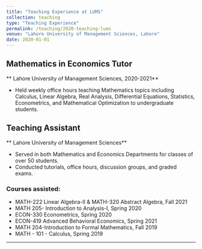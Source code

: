 ```yaml
---
title: "Teaching Experience at LUMS"
collection: teaching
type: "Teaching Experience"
permalink: /teaching/2020-teaching-lums
venue: "Lahore University of Management Sciences, Lahore"
date: 2020-01-01
---
```


## Mathematics in Economics Tutor
** Lahore University of Management Sciences, 2020-2021**
- Held weekly office hours teaching Mathematics topics including Calculus, Linear Algebra, Real Analysis, Differential Equations, Statistics, Econometrics, and Mathematical Optimization to undergraduate students.

## Teaching Assistant
** Lahore University of Management Sciences**
- Served in both Mathematics and Economics Departments for classes of over 50 students.
- Conducted tutorials, office hours, discussion groups, and graded exams.

### Courses assisted:
- MATH-222 Linear Algebra-II & MATH-320 Abstract Algebra, Fall 2021
- MATH 205- Introduction to Analysis-I, Spring 2020
- ECON-330 Econometrics, Spring 2020
- ECON-419 Advanced Behavioral Economics, Spring 2021
- MATH 204-Introduction to Formal Mathematics, Fall 2019
- MATH - 101 - Calculus, Spring 2019

----
